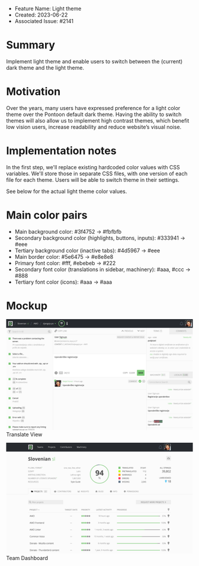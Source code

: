 - Feature Name: Light theme
- Created: 2023-06-22
- Associated Issue: #2141

# Summary

Implement light theme and enable users to switch between the (current) dark theme and the light theme.

# Motivation

Over the years, many users have expressed preference for a light color theme over the Pontoon default dark theme. Having the ability to switch themes will also allow us to implement high contrast themes, which benefit low vision users, increase readability and reduce website’s visual noise.

# Implementation notes

In the first step, we'll replace existing hardcoded color values with CSS variables. We'll store those in separate CSS files, with one version of each file for each theme. Users will be able to switch theme in their settings.

See below for the actual light theme color values.

# Main color pairs

* Main background color: #3f4752 -> #fbfbfb
* Secondary background color (highlights, buttons, inputs): #333941 -> #eee
* Tertiary background color (inactive tabs): #4d5967 -> #eee
* Main border color: #5e6475 -> #e8e8e8
* Primary font color: #fff, #ebebeb -> #222
* Secondary font color (translations in sidebar, machinery): #aaa, #ccc -> #888
* Tertiary font color (icons): #aaa -> #aaa

# Mockup

![](0113/translate.png)
Translate View

![](0113/dashboard.png)
Team Dashboard
